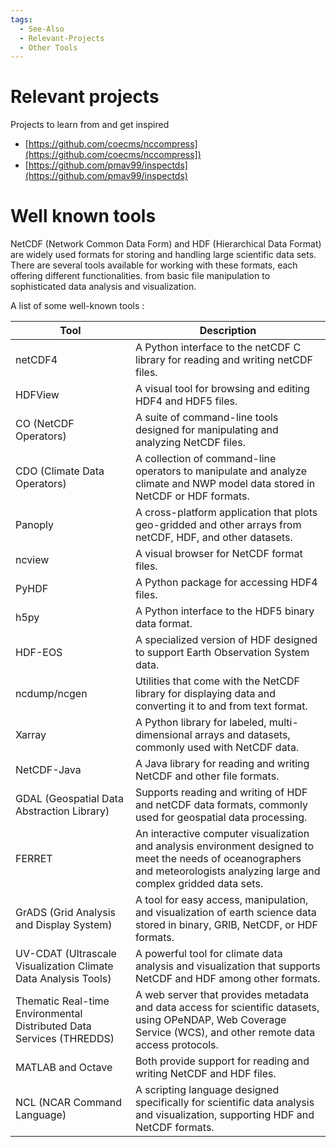 ```yaml
---
tags:
  - See-Also
  - Relevant-Projects
  - Other Tools
---
```


# Relevant projects

Projects to learn from and get inspired

- [https://github.com/coecms/nccompress](https://github.com/coecms/nccompress])
- [https://github.com/pmav99/inspectds](https://github.com/pmav99/inspectds)

# Well known tools

NetCDF (Network Common Data Form)
and HDF (Hierarchical Data Format)
are widely used formats for storing and handling large scientific data sets.
There are several tools available for working with these formats,
each offering different functionalities.
from basic file manipulation to sophisticated data analysis and visualization.

A list of some well-known tools :

| Tool                                                                 | Description                                                                                                                                                                   |
|----------------------------------------------------------------------|-------------------------------------------------------------------------------------------------------------------------------------------------------------------------------|
| netCDF4                                                              | A Python interface to the netCDF C library for reading and writing netCDF files.                                                                                              |
| HDFView                                                              | A visual tool for browsing and editing HDF4 and HDF5 files.                                                                                                                   |
| CO (NetCDF Operators)                                                | A suite of command-line tools designed for manipulating and analyzing NetCDF files.                                                                                           |
| CDO (Climate Data Operators)                                         | A collection of command-line operators to manipulate and analyze climate and NWP model data stored in NetCDF or HDF formats.                                                  |
| Panoply                                                              | A cross-platform application that plots geo-gridded and other arrays from netCDF, HDF, and other datasets.                                                                    |
| ncview                                                               | A visual browser for NetCDF format files.                                                                                                                                     |
| PyHDF                                                                | A Python package for accessing HDF4 files.                                                                                                                                    |
| h5py                                                                 | A Python interface to the HDF5 binary data format.                                                                                                                            |
| HDF-EOS                                                              | A specialized version of HDF designed to support Earth Observation System data.                                                                                               |
| ncdump/ncgen                                                         | Utilities that come with the NetCDF library for displaying data and converting it to and from text format.                                                                    |
| Xarray                                                               | A Python library for labeled, multi-dimensional arrays and datasets, commonly used with NetCDF data.                                                                          |
| NetCDF-Java                                                          | A Java library for reading and writing NetCDF and other file formats.                                                                                                         |
| GDAL (Geospatial Data Abstraction Library)                           | Supports reading and writing of HDF and netCDF data formats, commonly used for geospatial data processing.                                                                    |
| FERRET                                                               | An interactive computer visualization and analysis environment designed to meet the needs of oceanographers and meteorologists analyzing large and complex gridded data sets. |
| GrADS (Grid Analysis and Display System)                             | A tool for easy access, manipulation, and visualization of earth science data stored in binary, GRIB, NetCDF, or HDF formats.                                                 |
| UV-CDAT (Ultrascale Visualization Climate Data Analysis Tools)       | A powerful tool for climate data analysis and visualization that supports NetCDF and HDF among other formats.                                                                 |
| Thematic Real-time Environmental Distributed Data Services (THREDDS) | A web server that provides metadata and data access for scientific datasets, using OPeNDAP, Web Coverage Service (WCS), and other remote data access protocols.               |
| MATLAB and Octave                                                    | Both provide support for reading and writing NetCDF and HDF files.                                                                                                            |
| NCL (NCAR Command Language)                                          | A scripting language designed specifically for scientific data analysis and visualization, supporting HDF and NetCDF formats.                                                 |
